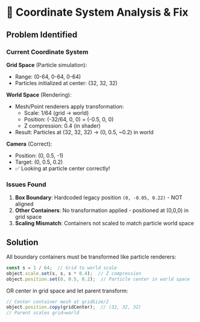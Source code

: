 # 🎯 Coordinate System Analysis & Fix

## Problem Identified

### Current Coordinate System

**Grid Space** (Particle simulation):
- Range: (0-64, 0-64, 0-64)
- Particles initialized at center: (32, 32, 32)

**World Space** (Rendering):
- Mesh/Point renderers apply transformation:
  - Scale: 1/64 (grid → world)
  - Position: (-32/64, 0, 0) = (-0.5, 0, 0)
  - Z compression: 0.4 (in shader)
- Result: Particles at (32, 32, 32) → (0, 0.5, ~0.2) in world

**Camera** (Correct):
- Position: (0, 0.5, -1)
- Target: (0, 0.5, 0.2)
- ✅ Looking at particle center correctly!

### Issues Found

1. **Box Boundary**: Hardcoded legacy position `(0, -0.05, 0.22)` - NOT aligned
2. **Other Containers**: No transformation applied - positioned at (0,0,0) in grid space
3. **Scaling Mismatch**: Containers not scaled to match particle world space

## Solution

All boundary containers must be transformed like particle renderers:
```typescript
const s = 1 / 64;  // Grid to world scale
object.scale.set(s, s, s * 0.4);  // Z compression
object.position.set(0, 0.5, 0.2);  // Particle center in world space
```

OR center in grid space and let parent transform:
```typescript
// Center container mesh at gridSize/2
object.position.copy(gridCenter);  // (32, 32, 32)
// Parent scales grid→world
```

